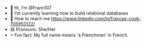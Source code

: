 - 👋 Hi, I’m @Frann107
- 🌱 I’m currently learning how to build relational databases 
- 💞️ How to reach me https://www.linkedin.com/in/frances-cook-705950122/
- 😄 Pronouns: She/Her
- ⚡ Fun fact: My full name means 'a Frenchman' in French.

<!---
Frann107/Frann107 is a ✨ special ✨ repository because its `README.md` (this file) appears on your GitHub profile.
You can click the Preview link to take a look at your changes.
--->
